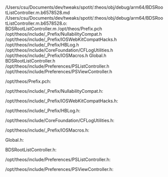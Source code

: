 /Users/csu/Documents/dev/tweaks/spotit/.theos/obj/debug/arm64/BDSRootListController.m.b6578528.md /Users/csu/Documents/dev/tweaks/spotit/.theos/obj/debug/arm64/BDSRootListController.m.b6578528.o: \
  BDSRootListController.m /opt/theos/Prefix.pch \
  /opt/theos/include/_Prefix/NullabilityCompat.h \
  /opt/theos/include/_Prefix/IOSWebKitCompatHacks.h \
  /opt/theos/include/_Prefix/HBLog.h \
  /opt/theos/include/CoreFoundation/CFLogUtilities.h \
  /opt/theos/include/_Prefix/IOSMacros.h Global.h \
  BDSRootListController.h \
  /opt/theos/include/Preferences/PSListController.h \
  /opt/theos/include/Preferences/PSViewController.h

/opt/theos/Prefix.pch:

/opt/theos/include/_Prefix/NullabilityCompat.h:

/opt/theos/include/_Prefix/IOSWebKitCompatHacks.h:

/opt/theos/include/_Prefix/HBLog.h:

/opt/theos/include/CoreFoundation/CFLogUtilities.h:

/opt/theos/include/_Prefix/IOSMacros.h:

Global.h:

BDSRootListController.h:

/opt/theos/include/Preferences/PSListController.h:

/opt/theos/include/Preferences/PSViewController.h:
